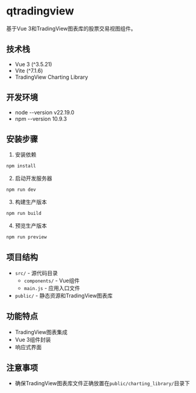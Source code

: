 # qtradingview

基于Vue 3和TradingView图表库的股票交易视图组件。

## 技术栈
- Vue 3 (^3.5.21)
- Vite (^7.1.6)
- TradingView Charting Library

## 开发环境
- node --version v22.19.0
- npm --version 10.9.3

## 安装步骤

1. 安装依赖
```bash
npm install
```
2. 启动开发服务器
```bash
npm run dev
```
3. 构建生产版本
```bash
npm run build
```
4. 预览生产版本
```bash
npm run preview
```

## 项目结构
- `src/` - 源代码目录
  - `components/` - Vue组件
  - `main.js` - 应用入口文件
- `public/` - 静态资源和TradingView图表库

## 功能特点
- TradingView图表集成
- Vue 3组件封装
- 响应式界面

## 注意事项
- 确保TradingView图表库文件正确放置在`public/charting_library/`目录下
